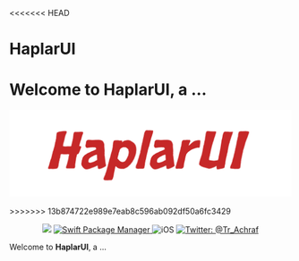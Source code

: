 <<<<<<< HEAD
# HaplarUI

Welcome to HaplarUI, a ...
=======
<p align="center">
    <img src="Sources/HaplarUI-logo.png" width="700" max-width="80%" alt="HaplarUI" />
</p>
>>>>>>> 13b874722e989e7eab8c596ab092df50a6fc3429

<p align="center">
    <img src="https://img.shields.io/badge/Swift-5.4-orange.svg" />
    <a href="https://swift.org/package-manager">
        <img src="https://img.shields.io/badge/swiftpm-compatible-brightgreen.svg?style=flat" alt="Swift Package Manager" />
    </a>
     <img src="https://img.shields.io/badge/platforms-iOS-brightgreen" alt="iOS" />
    <a href="https://twitter.com/Tr_Achraf">
        <img src="https://img.shields.io/badge/twitter-Tr__Achraf-blue" alt="Twitter: @Tr_Achraf" />
    </a>
</p>


Welcome to **HaplarUI**, a ...
